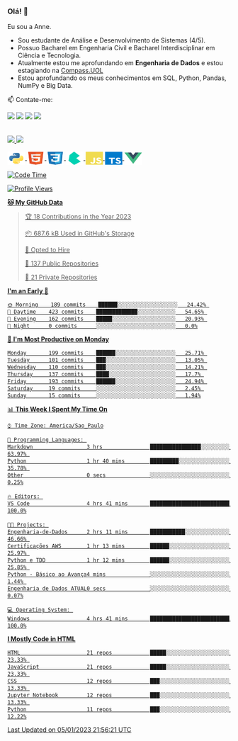 ### Olá! 👋
Eu sou a Anne. 
- Sou estudante de Análise e Desenvolvimento de Sistemas (4/5).
- Possuo Bacharel em Engenharia Civil e Bacharel Interdisciplinar em Ciência e Tecnologia.
- Atualmente estou me aprofundando em **Engenharia de Dados** e estou estagiando na [Compass.UOL](https://compass.uol/pt/home/) 
- Estou aprofundando os meus conhecimentos em SQL, Python, Pandas, NumPy e Big Data.

📫 Contate-me: 

<div>
<a href="https://www.instagram.com/annekarolinefc/" target="_blank"><img src="https://img.shields.io/badge/-Instagram-%23E4405F?style=for-the-badge&logo=instagram&logoColor=white" target="_blank"></a> 
<a href = "mailto:annekarolinefc@gmail.com"><img src="https://img.shields.io/badge/-Gmail-%23333?style=for-the-badge&logo=gmail&logoColor=white" target="_blank"></a>
<a href="https://www.linkedin.com/in/devannekarolinefc/" target="_blank"><img src="https://img.shields.io/badge/-LinkedIn-%230077B5?style=for-the-badge&logo=linkedin&logoColor=white" target="_blank"></a> 
<a href="https://api.whatsapp.com/send?phone=5533991375118&text=Ol%C3%A1%20Anne!%20" target="_blank"><img src="https://img.shields.io/badge/WhatsApp-25D366?style=for-the-badge&logo=whatsapp&logoColor=white" target="_blank"></a>
</div>

</br>

</br>
<div>
  <a href="https://github.com/annekarolinefc">
  <img height="180em" src="https://github-readme-stats.vercel.app/api?username=annekarolinefc&show_icons=true&theme=dracula&include_all_commits=true&count_private=true"/>
  <img height="180em" src="https://github-readme-stats.vercel.app/api/top-langs/?username=annekarolinefc&layout=compact&langs_count=7&theme=dracula"/>
</div>
  
  <div style="display: inline_block"><br>  
  <img align="center" alt="Anne-Python" height="30" width="40" src="https://raw.githubusercontent.com/devicons/devicon/master/icons/python/python-original.svg">
  <img align="center" alt="Anne-HTML" height="30" width="40" src="https://raw.githubusercontent.com/devicons/devicon/master/icons/html5/html5-original.svg">
  <img align="center" alt="Anne-CSS" height="30" width="40"
 src="https://raw.githubusercontent.com/devicons/devicon/master/icons/css3/css3-original.svg">
  <img align="center" alt="Anne-Bulma" height="30" width="40"
 src="https://github.com/devicons/devicon/blob/master/icons/bulma/bulma-plain.svg">
  <img align="center" alt="Anne-Js" height="30" width="40" src="https://raw.githubusercontent.com/devicons/devicon/master/icons/javascript/javascript-plain.svg">
    <img align="center" alt="Anne-Ts" height="30" width="40" src="https://github.com/devicons/devicon/blob/master/icons/typescript/typescript-original.svg">
      <img align="center" alt="Anne-Vue" height="30" width="40" src="https://github.com/devicons/devicon/blob/master/icons/vuejs/vuejs-original.svg">
</div>
<!--
  <img align="center" alt="Anne-An" height="30" width="40" src="https://github.com/devicons/devicon/blob/master/icons/angularjs/angularjs-original.svg">

-->
</br>
</br>
</br>
<!--START_SECTION:waka-->
![Code Time](http://img.shields.io/badge/Code%20Time-121%20hrs%2015%20mins-blue)

![Profile Views](http://img.shields.io/badge/Profile%20Views-1-blue)

**🐱 My GitHub Data** 

> 🏆 18 Contributions in the Year 2023
 > 
> 📦 687.6 kB Used in GitHub's Storage 
 > 
> 💼 Opted to Hire
 > 
> 📜 137 Public Repositories 
 > 
> 🔑 21 Private Repositories  
 > 
**I'm an Early 🐤** 

```text
🌞 Morning    189 commits    ██████░░░░░░░░░░░░░░░░░░░   24.42% 
🌇 Daytime    423 commits    █████████████░░░░░░░░░░░░   54.65% 
🌃 Evening    162 commits    █████░░░░░░░░░░░░░░░░░░░░   20.93% 
🌙 Night      0 commits      ░░░░░░░░░░░░░░░░░░░░░░░░░   0.0%

```
📅 **I'm Most Productive on Monday** 

```text
Monday       199 commits    ██████░░░░░░░░░░░░░░░░░░░   25.71% 
Tuesday      101 commits    ███░░░░░░░░░░░░░░░░░░░░░░   13.05% 
Wednesday    110 commits    ███░░░░░░░░░░░░░░░░░░░░░░   14.21% 
Thursday     137 commits    ████░░░░░░░░░░░░░░░░░░░░░   17.7% 
Friday       193 commits    ██████░░░░░░░░░░░░░░░░░░░   24.94% 
Saturday     19 commits     ░░░░░░░░░░░░░░░░░░░░░░░░░   2.45% 
Sunday       15 commits     ░░░░░░░░░░░░░░░░░░░░░░░░░   1.94%

```


📊 **This Week I Spent My Time On** 

```text
⌚︎ Time Zone: America/Sao_Paulo

💬 Programming Languages: 
Markdown                 3 hrs               ████████████████░░░░░░░░░   63.97% 
Python                   1 hr 40 mins        █████████░░░░░░░░░░░░░░░░   35.78% 
Other                    0 secs              ░░░░░░░░░░░░░░░░░░░░░░░░░   0.25%

🔥 Editors: 
VS Code                  4 hrs 41 mins       █████████████████████████   100.0%

🐱‍💻 Projects: 
Engenharia-de-Dados      2 hrs 11 mins       ███████████░░░░░░░░░░░░░░   46.66% 
Certificações AWS        1 hr 13 mins        ██████░░░░░░░░░░░░░░░░░░░   25.97% 
Python e TDD             1 hr 12 mins        ██████░░░░░░░░░░░░░░░░░░░   25.85% 
Python - Básico ao Avança4 mins              ░░░░░░░░░░░░░░░░░░░░░░░░░   1.44% 
Engenharia de Dados ATUAL0 secs              ░░░░░░░░░░░░░░░░░░░░░░░░░   0.07%

💻 Operating System: 
Windows                  4 hrs 41 mins       █████████████████████████   100.0%

```

**I Mostly Code in HTML** 

```text
HTML                     21 repos            █████░░░░░░░░░░░░░░░░░░░░   23.33% 
JavaScript               21 repos            █████░░░░░░░░░░░░░░░░░░░░   23.33% 
CSS                      12 repos            ███░░░░░░░░░░░░░░░░░░░░░░   13.33% 
Jupyter Notebook         12 repos            ███░░░░░░░░░░░░░░░░░░░░░░   13.33% 
Python                   11 repos            ███░░░░░░░░░░░░░░░░░░░░░░   12.22%

```



 Last Updated on 05/01/2023 21:56:21 UTC
<!--END_SECTION:waka-->
  
